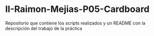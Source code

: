 # II-Raimon-Mejias-P05-Cardboard
Repositorio que contiene los scripts realizados y un README con la descripción del trabajo de la práctica
